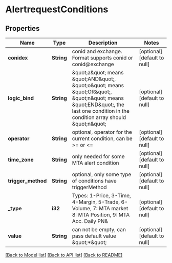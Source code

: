 # AlertrequestConditions

## Properties
Name | Type | Description | Notes
------------ | ------------- | ------------- | -------------
**conidex** | **String** | conid and exchange. Format supports conid or conid@exchange | [optional] [default to null]
**logic_bind** | **String** | \&quot;a\&quot; means \&quot;AND\&quot;, \&quot;o\&quot; means \&quot;OR\&quot;, \&quot;n\&quot; means \&quot;END\&quot;, the last one condition in the condition array should \&quot;n\&quot;  | [optional] [default to null]
**operator** | **String** | optional, operator for the current condition, can be &gt;&#x3D; or &lt;&#x3D; | [optional] [default to null]
**time_zone** | **String** | only needed for some MTA alert condition | [optional] [default to null]
**trigger_method** | **String** | optional, only some type of conditions have triggerMethod | [optional] [default to null]
**_type** | **i32** | Types: 1-Price, 3-Time, 4-Margin, 5-Trade, 6-Volume, 7: MTA market 8: MTA Position, 9: MTA Acc. Daily PN&amp;  | [optional] [default to null]
**value** | **String** | can not be empty, can pass default value \&quot;*\&quot; | [optional] [default to null]

[[Back to Model list]](../README.md#documentation-for-models) [[Back to API list]](../README.md#documentation-for-api-endpoints) [[Back to README]](../README.md)


